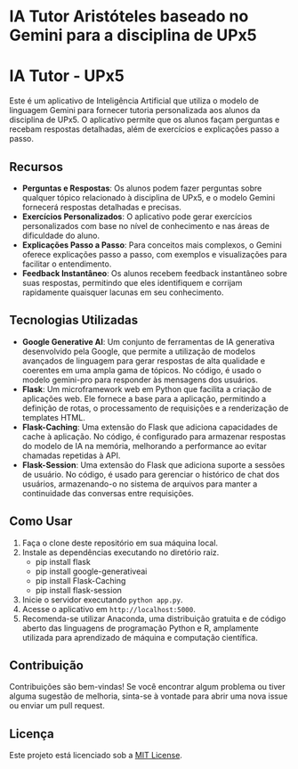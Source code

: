 ﻿# IA Tutor Aristóteles baseado no Gemini para a disciplina de UPx5

# IA Tutor - UPx5

Este é um aplicativo de Inteligência Artificial que utiliza o modelo de linguagem Gemini para fornecer tutoria personalizada aos alunos da disciplina de UPx5. O aplicativo permite que os alunos façam perguntas e recebam respostas detalhadas, além de exercícios e explicações passo a passo.

## Recursos

- **Perguntas e Respostas**: Os alunos podem fazer perguntas sobre qualquer tópico relacionado à disciplina de UPx5, e o modelo Gemini fornecerá respostas detalhadas e precisas.
- **Exercícios Personalizados**: O aplicativo pode gerar exercícios personalizados com base no nível de conhecimento e nas áreas de dificuldade do aluno.
- **Explicações Passo a Passo**: Para conceitos mais complexos, o Gemini oferece explicações passo a passo, com exemplos e visualizações para facilitar o entendimento.
- **Feedback Instantâneo**: Os alunos recebem feedback instantâneo sobre suas respostas, permitindo que eles identifiquem e corrijam rapidamente quaisquer lacunas em seu conhecimento.

## Tecnologias Utilizadas

- **Google Generative AI**: Um conjunto de ferramentas de IA generativa desenvolvido pela Google, que permite a utilização de modelos avançados de linguagem para gerar respostas de alta qualidade e coerentes em uma ampla gama de tópicos. No código, é usado o modelo gemini-pro para responder às mensagens dos usuários.
- **Flask**: Um microframework web em Python que facilita a criação de aplicações web. Ele fornece a base para a aplicação, permitindo a definição de rotas, o processamento de requisições e a renderização de templates HTML.
- **Flask-Caching**: Uma extensão do Flask que adiciona capacidades de cache à aplicação. No código, é configurado para armazenar respostas do modelo de IA na memória, melhorando a performance ao evitar chamadas repetidas à API.
- **Flask-Session**: Uma extensão do Flask que adiciona suporte a sessões de usuário. No código, é usado para gerenciar o histórico de chat dos usuários, armazenando-o no sistema de arquivos para manter a continuidade das conversas entre requisições.

## Como Usar

1. Faça o clone deste repositório em sua máquina local.
2. Instale as dependências executando no diretório raiz.
   -  pip install flask
   -  pip install google-generativeai
   -  pip install Flask-Caching
   -  pip install flask-session
4. Inicie o servidor executando `python app.py`.
5. Acesse o aplicativo em `http://localhost:5000`.
6. Recomenda-se utilizar Anaconda, uma distribuição gratuita e de código aberto das linguagens de programação Python e R, amplamente utilizada para aprendizado de máquina e computação científica.

## Contribuição

Contribuições são bem-vindas! Se você encontrar algum problema ou tiver alguma sugestão de melhoria, sinta-se à vontade para abrir uma nova issue ou enviar um pull request.

## Licença

Este projeto está licenciado sob a [MIT License](LICENSE).

